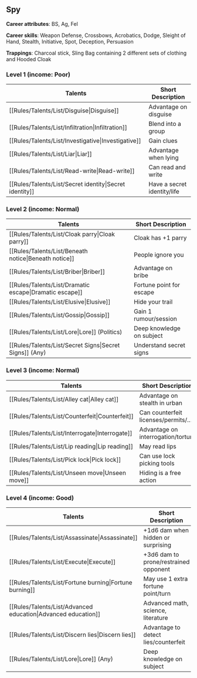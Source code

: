 
## Spy

**Career attributes**: BS, Ag, Fel

**Career skills**: Weapon Defense, Crossbows, Acrobatics, Dodge, Sleight of Hand, Stealth, Initiative, Spot, Deception, Persuasion

**Trappings**: Charcoal stick, Sling Bag containing 2 different sets of clothing and Hooded Cloak

### Level 1 (income: Poor)

| Talents | Short Description |
| --- | --- |
| [[Rules/Talents/List/Disguise\|Disguise]] | Advantage on disguise |
| [[Rules/Talents/List/Infiltration\|Infiltration]] | Blend into a group |
| [[Rules/Talents/List/Investigative\|Investigative]] | Gain clues |
| [[Rules/Talents/List/Liar\|Liar]] | Advantage when lying |
| [[Rules/Talents/List/Read-write\|Read-write]] | Can read and write |
| [[Rules/Talents/List/Secret identity\|Secret identity]] | Have a secret identity/life |


### Level 2 (income: Normal)

| Talents | Short Description |
| --- | --- |
| [[Rules/Talents/List/Cloak parry\|Cloak parry]] | Cloak has +1 parry |
| [[Rules/Talents/List/Beneath notice\|Beneath notice]] | People ignore you |
| [[Rules/Talents/List/Briber\|Briber]] | Advantage on bribe |
| [[Rules/Talents/List/Dramatic escape\|Dramatic escape]] | Fortune point for escape |
| [[Rules/Talents/List/Elusive\|Elusive]] | Hide your trail |
| [[Rules/Talents/List/Gossip\|Gossip]] | Gain 1 rumour/session |
| [[Rules/Talents/List/Lore\|Lore]] (Politics) | Deep knowledge on subject |
| [[Rules/Talents/List/Secret Signs\|Secret Signs]] (Any) | Understand secret signs |


### Level 3 (income: Normal)

| Talents | Short Description |
| --- | --- |
| [[Rules/Talents/List/Alley cat\|Alley cat]] | Advantage on stealth in urban |
| [[Rules/Talents/List/Counterfeit\|Counterfeit]] | Can counterfeit licenses/permits/... |
| [[Rules/Talents/List/Interrogate\|Interrogate]] | Advantage on interrogation/torture |
| [[Rules/Talents/List/Lip reading\|Lip reading]] | May read lips |
| [[Rules/Talents/List/Pick lock\|Pick lock]] | Can use lock picking tools |
| [[Rules/Talents/List/Unseen move\|Unseen move]] | Hiding is a free action |


### Level 4 (income: Good)

| Talents | Short Description |
| --- | --- |
| [[Rules/Talents/List/Assassinate\|Assassinate]] | +1d6 dam when hidden or surprising |
| [[Rules/Talents/List/Execute\|Execute]] | +3d6 dam to prone/restrained opponent |
| [[Rules/Talents/List/Fortune burning\|Fortune burning]] | May use 1 extra fortune point/turn |
| [[Rules/Talents/List/Advanced education\|Advanced education]] | Advanced math, science, literature |
| [[Rules/Talents/List/Discern lies\|Discern lies]] | Advantage to detect lies/counterfeit |
| [[Rules/Talents/List/Lore\|Lore]] (Any) | Deep knowledge on subject |


